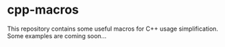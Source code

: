 # cpp-macros
This repository contains some useful macros for C++ usage simplification. Some examples are coming soon...
